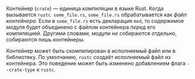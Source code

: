 Контейнер (`crate`) — единица компиляции в языке Rust. 
Когда вызывается `rustc some_file.rs`, `some_file.rs` обрабатывается как *файл контейнера*. 
Если в `some_file.rs` есть декларация `mod`, то содержимое модуля 
будет объединено с файлом контейнера *перед* его компиляцией. 
Другими словами, модули *не* собираются отдельно, собираются лишь контейнеры.

Контейнер может быть скомпилирован в исполняемый файл или в библиотеку. 
По умолчанию, `rustc` создаёт исполняемый файл из контейнера. 
Это поведение может быть изменено добавлением флага `--crate-type` к `rustc`.
